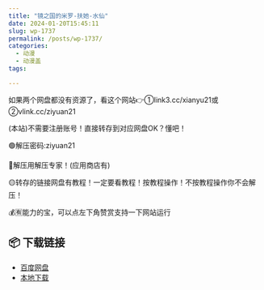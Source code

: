 ```yaml
---
title: "镜之国的米罗-扶她-水仙"
date: 2024-01-20T15:45:11
slug: wp-1737
permalink: /posts/wp-1737/
categories:
  - 动漫
  - 动漫盖
tags:

---
```


如果两个网盘都没有资源了，看这个网站👉①link3.cc/xianyu21或②vlink.cc/ziyuan21

(本站)不需要注册账号！直接转存到对应网盘OK？懂吧！

🟢解压密码:ziyuan21

🔵解压用解压专家！(应用商店有)

🟡转存的链接网盘有教程！一定要看教程！按教程操作！不按教程操作你不会解压！

💰🈶能力的宝，可以点左下角赞赏支持一下网站运行

## 📦 下载链接
- [百度网盘](https://blziyuan21.com/pay-download/1737?key=d697c05ecb&down_id=0)
- [本地下载](https://blziyuan21.com/pay-download/1737?key=d697c05ecb&down_id=1)

